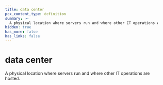 ```yaml
---
title: data center
pcx_content_type: definition
summary: >-
  A physical location where servers run and where other IT operations are hosted.
hidden: true
has_more: false
has_links: false
---
```


# data center

A physical location where servers run and where other IT operations are hosted.

